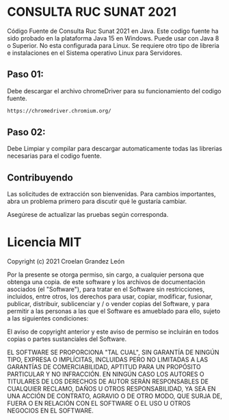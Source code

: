 # CONSULTA RUC SUNAT 2021

Código Fuente de Consulta Ruc Sunat 2021 en Java. Este codigo fuente ha sido probado en la plataforma Java 15 en Windows.
Puede usar con Java 8 o Superior. No esta configurada para Linux. Se requiere otro tipo de libreria e instalaciones en el
Sistema operativo Linux para Servidores.

## Paso 01:

Debe descargar el archivo chromeDriver para su funcionamiento del codigo fuente.

```bash
https://chromedriver.chromium.org/
```

## Paso 02:

Debe Limpiar y compilar para descargar automaticamente todas las librerias necesarias para el codigo fuente.

## Contribuyendo

Las solicitudes de extracción son bienvenidas. Para cambios importantes, abra un problema primero para discutir qué le gustaría cambiar.

Asegúrese de actualizar las pruebas según corresponda.

# Licencia MIT

Copyright (c) 2021 Croelan Grandez León

Por la presente se otorga permiso, sin cargo, a cualquier persona que obtenga una copia.
de este software y los archivos de documentación asociados (el "Software"), para tratar
en el Software sin restricciones, incluidos, entre otros, los derechos
para usar, copiar, modificar, fusionar, publicar, distribuir, sublicenciar y / o vender
copias del Software, y para permitir a las personas a las que el Software es
amueblado para ello, sujeto a las siguientes condiciones:

El aviso de copyright anterior y este aviso de permiso se incluirán en todos
copias o partes sustanciales del Software.

EL SOFTWARE SE PROPORCIONA "TAL CUAL", SIN GARANTÍA DE NINGÚN TIPO, EXPRESA O
IMPLÍCITAS, INCLUIDAS PERO NO LIMITADAS A LAS GARANTÍAS DE COMERCIABILIDAD,
APTITUD PARA UN PROPÓSITO PARTICULAR Y NO INFRACCIÓN. EN NINGÚN CASO
LOS AUTORES O TITULARES DE LOS DERECHOS DE AUTOR SERÁN RESPONSABLES DE CUALQUIER RECLAMO, DAÑOS U OTROS
RESPONSABILIDAD, YA SEA EN UNA ACCIÓN DE CONTRATO, AGRAVIO O DE OTRO MODO, QUE SURJA DE,
FUERA O EN RELACIÓN CON EL SOFTWARE O EL USO U OTROS NEGOCIOS EN EL
SOFTWARE. 